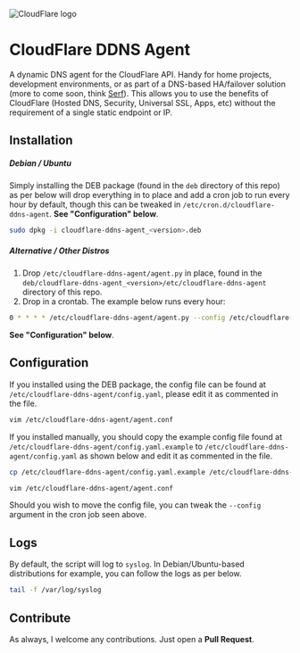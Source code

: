 ![CloudFlare logo](https://www.cloudflare.com/media/images/brand/logo-guideline-illustrations_background-white.png)
# CloudFlare DDNS Agent
A dynamic DNS agent for the CloudFlare API. Handy for home projects, development environments, or as part of a DNS-based HA/failover solution (more to come soon, think [Serf](https://www.serfdom.io/)). This allows you to use the benefits of CloudFlare (Hosted DNS, Security, Universal SSL, Apps, etc) without the requirement of a single static endpoint or IP.

## Installation

##### Debian / Ubuntu
Simply installing the DEB package (found in the `deb` directory of this repo) as per below will drop everything in to place and add a cron job to run every hour by default, though this can be tweaked in `/etc/cron.d/cloudflare-ddns-agent`. **See "Configuration" below**.
```bash
sudo dpkg -i cloudflare-ddns-agent_<version>.deb
```

##### Alternative / Other Distros
1. Drop `/etc/cloudflare-ddns-agent/agent.py` in place, found in the `deb/cloudflare-ddns-agent_<version>/etc/cloudflare-ddns-agent` directory of this repo.
2. Drop in a crontab. The example below runs every hour:
```bash
0 * * * * /etc/cloudflare-ddns-agent/agent.py --config /etc/cloudflare-ddns-agent/config.yaml
```
**See "Configuration" below**.

## Configuration
If you installed using the DEB package, the config file can be found at `/etc/cloudflare-ddns-agent/config.yaml`, please edit it as commented in the file.
```bash
vim /etc/cloudflare-ddns-agent/agent.conf
```

If you installed manually, you should copy the example config file found at `/etc/cloudflare-ddns-agent/config.yaml.example` to `/etc/cloudflare-ddns-agent/config.yaml` as shown below and edit it as commented in the file.

```bash
cp /etc/cloudflare-ddns-agent/config.yaml.example /etc/cloudflare-ddns-agent/config.yaml
```
```bash
vim /etc/cloudflare-ddns-agent/agent.conf
```

Should you wish to move the config file, you can tweak the `--config` argument in the cron job seen above.

## Logs
By default, the script will log to `syslog`. In Debian/Ubuntu-based distributions for example, you can follow the logs as per below.
```bash
tail -f /var/log/syslog
```

## Contribute
As always, I welcome any contributions. Just open a **Pull Request**.
